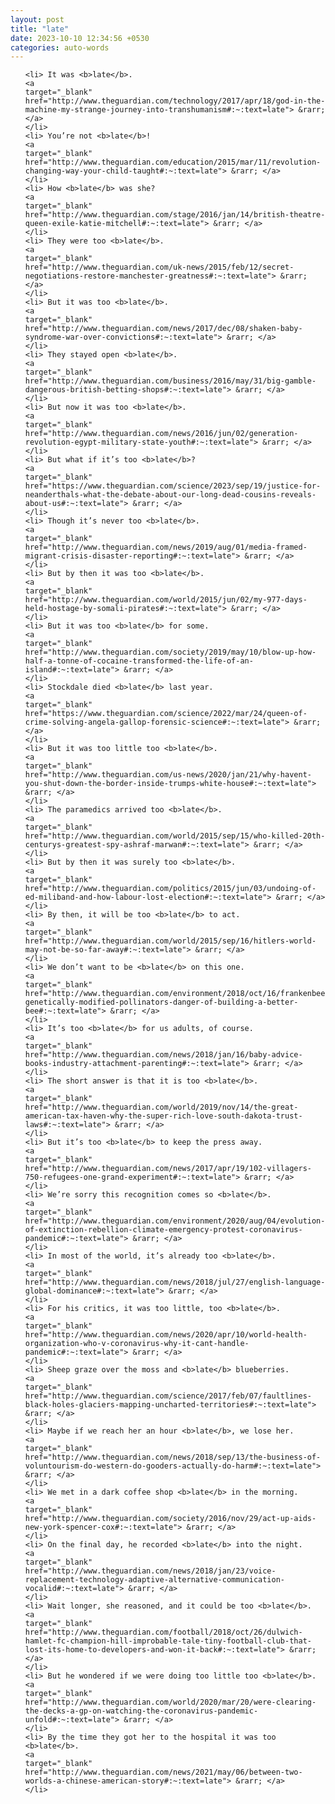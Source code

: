 ```yaml
---
layout: post
title: "late"
date: 2023-10-10 12:34:56 +0530
categories: auto-words
---
```

<ol>

    <li> It was <b>late</b>.
    <a 
    target="_blank" 
    href="http://www.theguardian.com/technology/2017/apr/18/god-in-the-machine-my-strange-journey-into-transhumanism#:~:text=late"> &rarr; </a>
    </li>
    <li> You’re not <b>late</b>!
    <a 
    target="_blank" 
    href="http://www.theguardian.com/education/2015/mar/11/revolution-changing-way-your-child-taught#:~:text=late"> &rarr; </a>
    </li>
    <li> How <b>late</b> was she?
    <a 
    target="_blank" 
    href="http://www.theguardian.com/stage/2016/jan/14/british-theatre-queen-exile-katie-mitchell#:~:text=late"> &rarr; </a>
    </li>
    <li> They were too <b>late</b>.
    <a 
    target="_blank" 
    href="http://www.theguardian.com/uk-news/2015/feb/12/secret-negotiations-restore-manchester-greatness#:~:text=late"> &rarr; </a>
    </li>
    <li> But it was too <b>late</b>.
    <a 
    target="_blank" 
    href="http://www.theguardian.com/news/2017/dec/08/shaken-baby-syndrome-war-over-convictions#:~:text=late"> &rarr; </a>
    </li>
    <li> They stayed open <b>late</b>.
    <a 
    target="_blank" 
    href="http://www.theguardian.com/business/2016/may/31/big-gamble-dangerous-british-betting-shops#:~:text=late"> &rarr; </a>
    </li>
    <li> But now it was too <b>late</b>.
    <a 
    target="_blank" 
    href="http://www.theguardian.com/news/2016/jun/02/generation-revolution-egypt-military-state-youth#:~:text=late"> &rarr; </a>
    </li>
    <li> But what if it’s too <b>late</b>?
    <a 
    target="_blank" 
    href="https://www.theguardian.com/science/2023/sep/19/justice-for-neanderthals-what-the-debate-about-our-long-dead-cousins-reveals-about-us#:~:text=late"> &rarr; </a>
    </li>
    <li> Though it’s never too <b>late</b>.
    <a 
    target="_blank" 
    href="http://www.theguardian.com/news/2019/aug/01/media-framed-migrant-crisis-disaster-reporting#:~:text=late"> &rarr; </a>
    </li>
    <li> But by then it was too <b>late</b>.
    <a 
    target="_blank" 
    href="http://www.theguardian.com/world/2015/jun/02/my-977-days-held-hostage-by-somali-pirates#:~:text=late"> &rarr; </a>
    </li>
    <li> But it was too <b>late</b> for some.
    <a 
    target="_blank" 
    href="http://www.theguardian.com/society/2019/may/10/blow-up-how-half-a-tonne-of-cocaine-transformed-the-life-of-an-island#:~:text=late"> &rarr; </a>
    </li>
    <li> Stockdale died <b>late</b> last year.
    <a 
    target="_blank" 
    href="https://www.theguardian.com/science/2022/mar/24/queen-of-crime-solving-angela-gallop-forensic-science#:~:text=late"> &rarr; </a>
    </li>
    <li> But it was too little too <b>late</b>.
    <a 
    target="_blank" 
    href="http://www.theguardian.com/us-news/2020/jan/21/why-havent-you-shut-down-the-border-inside-trumps-white-house#:~:text=late"> &rarr; </a>
    </li>
    <li> The paramedics arrived too <b>late</b>.
    <a 
    target="_blank" 
    href="http://www.theguardian.com/world/2015/sep/15/who-killed-20th-centurys-greatest-spy-ashraf-marwan#:~:text=late"> &rarr; </a>
    </li>
    <li> But by then it was surely too <b>late</b>.
    <a 
    target="_blank" 
    href="http://www.theguardian.com/politics/2015/jun/03/undoing-of-ed-miliband-and-how-labour-lost-election#:~:text=late"> &rarr; </a>
    </li>
    <li> By then, it will be too <b>late</b> to act.
    <a 
    target="_blank" 
    href="http://www.theguardian.com/world/2015/sep/16/hitlers-world-may-not-be-so-far-away#:~:text=late"> &rarr; </a>
    </li>
    <li> We don’t want to be <b>late</b> on this one.
    <a 
    target="_blank" 
    href="http://www.theguardian.com/environment/2018/oct/16/frankenbees-genetically-modified-pollinators-danger-of-building-a-better-bee#:~:text=late"> &rarr; </a>
    </li>
    <li> It’s too <b>late</b> for us adults, of course.
    <a 
    target="_blank" 
    href="http://www.theguardian.com/news/2018/jan/16/baby-advice-books-industry-attachment-parenting#:~:text=late"> &rarr; </a>
    </li>
    <li> The short answer is that it is too <b>late</b>.
    <a 
    target="_blank" 
    href="http://www.theguardian.com/world/2019/nov/14/the-great-american-tax-haven-why-the-super-rich-love-south-dakota-trust-laws#:~:text=late"> &rarr; </a>
    </li>
    <li> But it’s too <b>late</b> to keep the press away.
    <a 
    target="_blank" 
    href="http://www.theguardian.com/news/2017/apr/19/102-villagers-750-refugees-one-grand-experiment#:~:text=late"> &rarr; </a>
    </li>
    <li> We’re sorry this recognition comes so <b>late</b>.
    <a 
    target="_blank" 
    href="http://www.theguardian.com/environment/2020/aug/04/evolution-of-extinction-rebellion-climate-emergency-protest-coronavirus-pandemic#:~:text=late"> &rarr; </a>
    </li>
    <li> In most of the world, it’s already too <b>late</b>.
    <a 
    target="_blank" 
    href="http://www.theguardian.com/news/2018/jul/27/english-language-global-dominance#:~:text=late"> &rarr; </a>
    </li>
    <li> For his critics, it was too little, too <b>late</b>.
    <a 
    target="_blank" 
    href="http://www.theguardian.com/news/2020/apr/10/world-health-organization-who-v-coronavirus-why-it-cant-handle-pandemic#:~:text=late"> &rarr; </a>
    </li>
    <li> Sheep graze over the moss and <b>late</b> blueberries.
    <a 
    target="_blank" 
    href="http://www.theguardian.com/science/2017/feb/07/faultlines-black-holes-glaciers-mapping-uncharted-territories#:~:text=late"> &rarr; </a>
    </li>
    <li> Maybe if we reach her an hour <b>late</b>, we lose her.
    <a 
    target="_blank" 
    href="http://www.theguardian.com/news/2018/sep/13/the-business-of-voluntourism-do-western-do-gooders-actually-do-harm#:~:text=late"> &rarr; </a>
    </li>
    <li> We met in a dark coffee shop <b>late</b> in the morning.
    <a 
    target="_blank" 
    href="http://www.theguardian.com/society/2016/nov/29/act-up-aids-new-york-spencer-cox#:~:text=late"> &rarr; </a>
    </li>
    <li> On the final day, he recorded <b>late</b> into the night.
    <a 
    target="_blank" 
    href="http://www.theguardian.com/news/2018/jan/23/voice-replacement-technology-adaptive-alternative-communication-vocalid#:~:text=late"> &rarr; </a>
    </li>
    <li> Wait longer, she reasoned, and it could be too <b>late</b>.
    <a 
    target="_blank" 
    href="http://www.theguardian.com/football/2018/oct/26/dulwich-hamlet-fc-champion-hill-improbable-tale-tiny-football-club-that-lost-its-home-to-developers-and-won-it-back#:~:text=late"> &rarr; </a>
    </li>
    <li> But he wondered if we were doing too little too <b>late</b>.
    <a 
    target="_blank" 
    href="http://www.theguardian.com/world/2020/mar/20/were-clearing-the-decks-a-gp-on-watching-the-coronavirus-pandemic-unfold#:~:text=late"> &rarr; </a>
    </li>
    <li> By the time they got her to the hospital it was too <b>late</b>.
    <a 
    target="_blank" 
    href="http://www.theguardian.com/news/2021/may/06/between-two-worlds-a-chinese-american-story#:~:text=late"> &rarr; </a>
    </li>